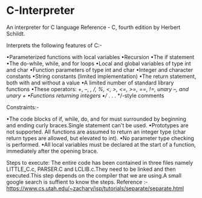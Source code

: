 # C-Interpreter
An interpreter for C language
Reference - C, fourth edition by Herbert Schildt.


Interprets the following features of C:-



•Parameterized functions with local variables
•Recursion
•The if statement
•The do-while, while, and for loops
•Local and global variables of type int and char
•Function parameters of type int and char
•Integer and character constants
•String constants (limited implementation)
•The return statement, both with and without a value
•A limited number of standard library functions
•These operators: +, –, *, /, %, <, >, <=, >=, ==, !=, unary –, and unary + •Functions returning integers
•/* . . . */-style comments


Constraints:-


•The code blocks of if, while, do, and for must surrounded by beginning and ending curly braces.Single statement can't be used.
•Prototypes are not supported. All functions are assumed to return an integer type (char return types are allowed, but elevated to int).
•No parameter type checking is performed.
•All local variables must be declared at the start of a function, immediately after the opening brace.


Steps to execute:
The entire code has been contained in three files namely LITTLE_C.c, PARSER.C and LCLIB.c.They need to be linked and then executed.This step depends on the compiler that we are using.A small google search is suffient to know the steps.
Reference :- https://www.cs.utah.edu/~zachary/isp/tutorials/separate/separate.html
